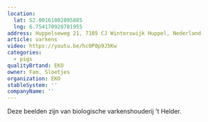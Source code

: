 ```yaml
---
location:
  lat: 52.00161802895885
  lng: 6.754170928781955
address: Huppelseweg 21, 7105 CJ Winterswijk Huppel, Nederland
article: varkens
video: https://youtu.be/hc0P0p9J5Kw
categories:
  - pigs
qualityBrtand: EKO
owner: Fam. Sloetjes
organization: EKO
stableSystem: ''
companyName: ''
---
```

Deze beelden zijn van biologische varkenshouderij ’t Helder.

